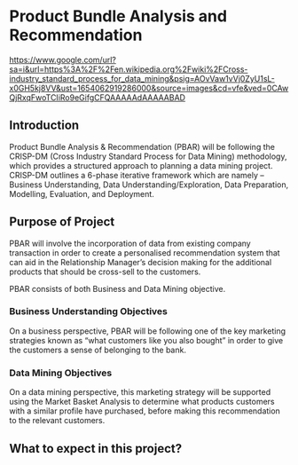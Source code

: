 # Product Bundle Analysis and Recommendation
https://www.google.com/url?sa=i&url=https%3A%2F%2Fen.wikipedia.org%2Fwiki%2FCross-industry_standard_process_for_data_mining&psig=AOvVaw1vVj0ZyU1sL-x0GH5kj8VV&ust=1654062919286000&source=images&cd=vfe&ved=0CAwQjRxqFwoTCIiRo9eGifgCFQAAAAAdAAAAABAD
## Introduction
Product Bundle Analysis & Recommendation (PBAR) will be following the CRISP-DM (Cross Industry Standard Process for Data Mining) methodology, which provides a structured approach to planning a data mining project. CRISP-DM outlines a 6-phase iterative framework which are namely – Business Understanding, Data Understanding/Exploration, Data Preparation, Modelling, Evaluation, and Deployment. 

## Purpose of Project
PBAR will involve the incorporation of data from existing company transaction in order to create a personalised recommendation system that can aid in the Relationship Manager’s decision making for the additional products that should be cross-sell to the customers. 

PBAR consists of both Business and Data Mining objective.

### Business Understanding Objectives
On a business perspective, PBAR will be following one of the key marketing strategies known as “what customers like you also bought” in order to give the customers a sense of belonging to the bank. 

### Data Mining Objectives
On a data mining perspective, this marketing strategy will be supported using the Market Basket Analysis to determine what products customers with a similar profile have purchased, before making this recommendation to the relevant customers. 

## What to expect in this project?

